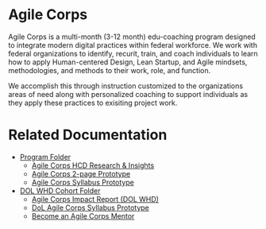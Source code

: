 # Agile Corps
Agile Corps is a multi-month (3-12 month) edu-coaching program designed to integrate modern digital practices within federal workforce. We work with federal organizations to identify, recurit, train, and coach individuals to learn how to apply Human-centered Design, Lean Startup, and Agile mindsets, methodologies, and methods to their work, role, and function.

We accomplish this through instruction customized to the organizations areas of need along with personalized coaching to support individuals as they apply these practices to exisiting project work.

# Related Documentation
- [Program Folder](https://drive.google.com/open?id=0B38LQ8842Nn6a25GT1BnRHdkZkU)
  - [Agile Corps HCD Research & Insights](https://drive.google.com/open?id=1DeBjYDmDnw_NhtvtMS4xrSlvy7uhnj3O_pMz4g5AfKY)
  - [Agile Corps 2-page Prototype](https://docs.google.com/document/d/1fvx-e2LTtqL6a9-LJOofJmjr8dFOh0NeCEALsXI8jd4/edit)
  - [Agile Corps Syllabus Prototype](https://drive.google.com/open?id=1MuA0hrxDmQIPuOBWbutNGZsSTY4LsXY7ocorN5WQTMQ)
- [DOL WHD Cohort Folder](https://drive.google.com/open?id=0B4N9E4M4jNG4bGZFRk1zYVZrYlk)
  - [Agile Corps Impact Report (DOL WHD)](https://drive.google.com/open?id=1WnWLMdpRJhg5Q0ocrHfxEZ0NoHYCQnntoYSgt6zbIsA)
  - [DoL Agile Corps Syllabus Prototype](https://docs.google.com/spreadsheets/d/1V8pm4mnRaHbE-xiHEk3yCPBKVrQlX00VPTcsEAzNCAM/edit#gid=0)
  - [Become an Agile Corps Mentor](https://docs.google.com/document/d/1QKZBkt6wtmrr2PBN42KhohrkAsRqb3rvpkGxws824p4/edit)
